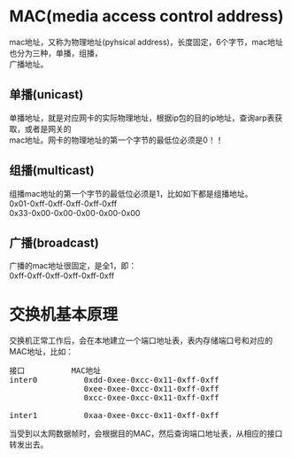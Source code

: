# MAC(media access control address)    
mac地址，又称为物理地址(pyhsical address)，长度固定，6个字节，mac地址也分为三种，单播，组播，  
广播地址。      
    
## 单播(unicast)    
单播地址，就是对应网卡的实际物理地址，根据ip包的目的ip地址，查询arp表获取，或者是网关的    
mac地址。网卡的物理地址的第一个字节的最低位必须是0！！      
    
## 组播(multicast)    
组播mac地址的第一个字节的最低位必须是1，比如如下都是组播地址。      
0x01-0xff-0xff-0xff-0xff-0xff      
0x33-0x00-0x00-0x00-0x00-0x00      
    
## 广播(broadcast)    
广播的mac地址很固定，是全1，即：      
0xff-0xff-0xff-0xff-0xff-0xff      
  
  
# 交换机基本原理  
交换机正常工作后，会在本地建立一个端口地址表，表内存储端口号和对应的MAC地址，比如：  
<pre>
接口			MAC地址  
inter0			0xdd-0xee-0xcc-0x11-0xff-0xff      
				0xee-0xee-0xcc-0x11-0xff-0xff      
				0xcc-0xee-0xcc-0x11-0xff-0xff      
  
inter1			0xaa-0xee-0xcc-0x11-0xff-0xff      
</pre>
当受到以太网数据帧时，会根据目的MAC，然后查询端口地址表，从相应的接口转发出去。  
